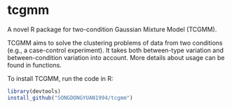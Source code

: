 # tcgmm
A novel R package for two-condition Gaussian Mixture Model (TCGMM).

TCGMM aims to solve the clustering problems of data from two conditions (e.g., a case-control experiment). It takes both between-type variation and between-condition variation into account. More details about usage can be found in functions.

To install TCGMM, run the code in R:
```R
library(devtools)
install_github("SONGDONGYUAN1994/tcgmm")
```
